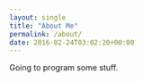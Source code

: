 ```yaml
---
layout: single
title: "About Me"
permalink: /about/
date: 2016-02-24T03:02:20+00:00
---
```


Going to program some stuff.
